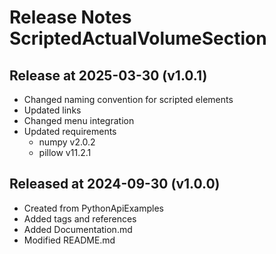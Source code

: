 # Release Notes ScriptedActualVolumeSection

## Release at 2025-03-30 (v1.0.1)

* Changed naming convention for scripted elements
* Updated links
* Changed menu integration
* Updated requirements
  * numpy v2.0.2
  * pillow v11.2.1 

## Released at 2024-09-30 (v1.0.0)

* Created from PythonApiExamples
* Added tags and references
* Added Documentation.md
* Modified README.md
